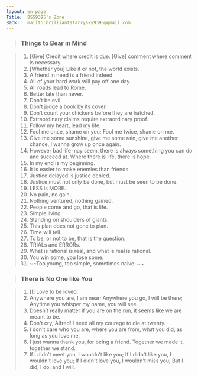 ```yaml
---
layout: en_page
Title:  BSS9395's Zone
Back:   mailto:brilliantstarrysky9395@gmail.com
---
```


> ### Things to Bear in Mind

> 01. [Give] Credit where credit is due. [Give] comment where comment is necessary.
> 01. [Whether you] Like it or not, the world exists.
> 01. A friend in need is a friend indeed.
> 01. All of your hard work will pay off one day.
> 01. All roads lead to Rome.
> 01. Better late than never.
> 01. Don't be evil.
> 01. Don't judge a book by its cover.
> 01. Don’t count your chickens before they are hatched.
> 01. Extraordinary claims require extraordinary proof.
> 01. Follow my heart, lead my life.
> 01. Fool me once, shame on you; Fool me twice, shame on me.
> 01. Give me some sunshine, give me some rain, give me another chance, I wanna grow up once again.
> 01. However bad life may seem, there is always something you can do and succeed at. Where there is life, there is hope.
> 01. In my end is my beginning.
> 01. It is easier to make enemies than friends.
> 01. Justice delayed is justice denied.
> 01. Justice must not only be done, but must be seen to be done.
> 01. LESS is MORE.
> 01. No pain, no gain.
> 01. Nothing ventured, nothing gained.
> 01. People come and go, that is life.
> 01. Simple living.
> 01. Standing on shoulders of giants.
> 01. This plan does not gone to plan.
> 01. Time will tell.
> 01. To be, or not to be, that is the question.
> 01. TRIALs and ERRORs.
> 01. What is rational is real, and what is real is rational.
> 01. You win some, you lose some.
> 01. ~~Too young, too simple, sometimes naive. ~~

> ### There is No One like You

> 01. [I] Love to be loved.
> 01. Anywhere you are, I am near; Anywhere you go, I will be there; Anytime you whisper my name, you will see.
> 01. Doesn’t really matter if you are on the run, it seems like we are meant to be.
> 01. Don't cry, Alfred! I need all my courage to die at twenty.
> 01. I don't care who you are, where you are from, what you did, as long as you love me.
> 01. I just wanna thank you, for being a friend. Together we made it, together we stand.
> 01. If I didn't meet you, I wouldn't like you; If I didn't like you, I wouldn't love you; If I didn't love you, I wouldn't miss you; But I did, I do, and I will.
